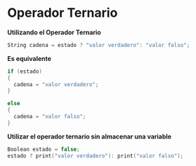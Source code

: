 # Operador Ternario

**Utilizando el Operador Ternario**
```c++
String cadena = estado ? "valor verdadero": "valor falso";
```

**Es equivalente**
```c++
if (estado)
{
  cadena = "valor verdadero";
}

else
{
  cadena = "valor falso";
}
```

**Utilizar el operador ternario sin almacenar una variable**
```c++
Boolean estado = false;
estado ? print("valor verdadero"): print("valor falso");
